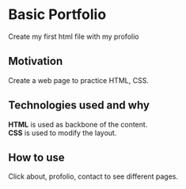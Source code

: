 # Basic Portfolio
Create my first html file with my profolio

## Motivation
Create a web page to practice HTML, CSS.

## Technologies used and why
**HTML** is used as backbone of the content.  
**CSS** is used to modify the layout.

## How to use
Click about, profolio, contact to see different pages.